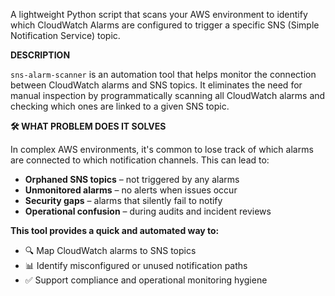 A lightweight Python script that scans your AWS environment to identify which CloudWatch Alarms are configured to trigger a specific SNS (Simple Notification Service) topic.

**DESCRIPTION**

`sns-alarm-scanner` is an automation tool that helps monitor the connection between CloudWatch alarms and SNS topics. It eliminates the need for manual inspection by programmatically scanning all CloudWatch alarms and checking which ones are linked to a given SNS topic.

**🛠️ WHAT PROBLEM DOES IT SOLVES**

In complex AWS environments, it's common to lose track of which alarms are connected to which notification channels. This can lead to:

- **Orphaned SNS topics** – not triggered by any alarms  
- **Unmonitored alarms** – no alerts when issues occur  
- **Security gaps** – alarms that silently fail to notify  
- **Operational confusion** – during audits and incident reviews  

**This tool provides a quick and automated way to:**

- 🔍 Map CloudWatch alarms to SNS topics  
- 📊 Identify misconfigured or unused notification paths  
- ✅ Support compliance and operational monitoring hygiene 
